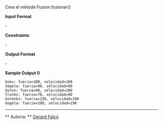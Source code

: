 Crea el mètode Fusion.fusionar()

**Input Format**

\-

**Constraints**

\-

**Output Format**

\-

**Sample Output 0**

    Goku: fuerza=100, velocidad=100
    Vegeta: fuerza=90, velocidad=90
    Goten: fuerza=80, velocidad=100
    Trunks: fuerza=70, velocidad=90
    Gotenks: fuerza=150, velocidad=190
    Gogeta: fuerza=190, velocidad=190

----------

** Autoria: **
[Gerard Falcó](https://github.com/gerardfp)
